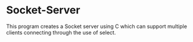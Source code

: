 # Socket-Server

This program creates a Socket server using C which can support multiple clients connecting through the use of select.
